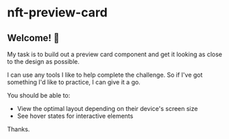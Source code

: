 # nft-preview-card

## Welcome! 👋

My task is to build out a preview card component and get it looking as close to the design as possible.

I can use any tools I like to help complete the challenge. So if I've got something I'd like to practice, I can give it a go.

You should be able to:

- View the optimal layout depending on their device's screen size
- See hover states for interactive elements

Thanks.
